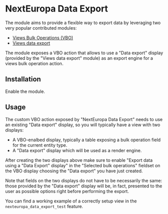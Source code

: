 NextEuropa Data Export
======================

The module aims to provide a flexible way to export data by leveraging two very
popular contributed modules:
 
- [Views Bulk Operations (VBO)](https://www.drupal.org/project/views_bulk_operations)
- [Views data export](https://www.drupal.org/project/views_data_export)

The module exposes a VBO action that allows to use a "Data export" display 
(provided by the "Views data export" module) as an export engine for a views 
bulk operation action.
 
Installation
------------

Enable the module.

Usage
-----

The custom VBO action exposed by "NextEuropa Data Export" needs to use an 
existing "Data export" display, so you will typically have a view with two
displays:
   
- A VBO-enalbed display, typically a table exposing a bulk operation field for 
  the current entity type.
- A "Data export" display which will be used as a render engine.
      
After creating the two displays above make sure to enable "Export data using a 
"Data Export" display" in the "Selected bulk operations" fieldset on the VBO
display choosing the "Data export" you have just created.  
 
Note that fields on the two displays do not have to be necessarily the same:
those provided by the "Data export" display will be, in fact, presented to the
user as possible options right before performing the export.

You can find a working example of a correctly setup view in the
```nexteuropa_data_export_test``` feature.

